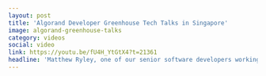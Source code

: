 ```yaml
---
layout: post
title: 'Algorand Developer Greenhouse Tech Talks in Singapore'
image: algorand-greenhouse-talks
category: videos
social: video
link: https://youtu.be/fU4H_YtGtX4?t=21361
headline: 'Matthew Ryley, one of our senior software developers working on London Bridge, gave an insightful presentation at the Algorand Developer Greenhouse Tech Talks in Singapore, where he talked about “London Bridge & State Proofs”.'
---
```

